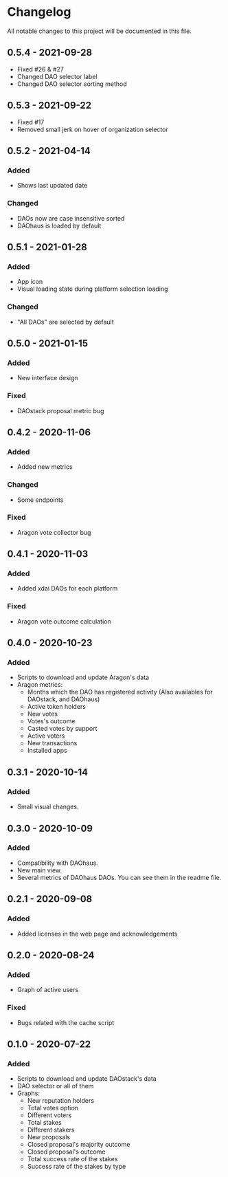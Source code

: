 # Changelog
All notable changes to this project will be documented in this file.

## 0.5.4 - 2021-09-28
- Fixed #26 & #27
- Changed DAO selector label
- Changed DAO selector sorting method

## 0.5.3 - 2021-09-22
- Fixed #17
- Removed small jerk on hover of organization selector


## 0.5.2 - 2021-04-14
### Added
- Shows last updated date
### Changed
- DAOs now are case insensitive sorted
- DAOhaus is loaded by default

## 0.5.1 - 2021-01-28
### Added
- App icon
- Visual loading state during platform selection loading 
### Changed
- "All DAOs" are selected by default

## 0.5.0 - 2021-01-15
### Added
- New interface design
### Fixed
- DAOstack proposal metric bug

## 0.4.2 - 2020-11-06
### Added
- Added new metrics
### Changed
- Some endpoints
### Fixed
- Aragon vote collector bug

## 0.4.1 - 2020-11-03
### Added
- Added xdai DAOs for each platform
### Fixed
- Aragon vote outcome calculation

## 0.4.0 - 2020-10-23
### Added
- Scripts to download and update Aragon's data
- Aragon metrics:
    * Months which the DAO has registered activity (Also availables for DAOstack, and DAOhaus)
    * Active token holders
    * New votes
    * Votes's outcome
    * Casted votes by support
    * Active voters
    * New transactions
    * Installed apps

## 0.3.1 - 2020-10-14
### Added
- Small visual changes.

## 0.3.0 - 2020-10-09
### Added
- Compatibility with DAOhaus.
- New main view.
- Several metrics of DAOhaus DAOs. You can see them in the readme file.

## 0.2.1 - 2020-09-08
### Added
- Added licenses in the web page and acknowledgements

## 0.2.0 - 2020-08-24
### Added
- Graph of active users
### Fixed
- Bugs related with the cache script

## 0.1.0 - 2020-07-22
### Added

- Scripts to download and update DAOstack's data
- DAO selector or all of them
- Graphs:
    * New reputation holders
    * Total votes option
    * Different voters
    * Total stakes
    * Different stakers
    * New proposals
    * Closed proposal's majority outcome
    * Closed proposal's outcome
    * Total success rate of the stakes
    * Success rate of the stakes by type